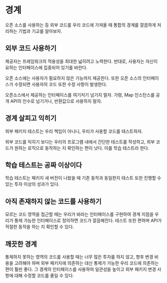 # 경계

오픈 소스를 사용하는 등 외부 코드를 우리 코드에 가져올 때
통합의 경계를 깔끔하게 처리하는 기법과 기교를 알아보자.

## 외부 코드 사용하기

제공자는 프레임워크의 적용성을 최대한 넓히려고 노력한다.
반대로, 사용자는 자신이 요하는 인터페이스에 집중되어 있기를 바란다.

오픈 소스에는 사용자가 필요하지 않은 기능까지 제공한다.
또한 오픈 소스의 인터페이스가 수정되면 사용자의 코드 또한 수정 사항이 발생한다.

오픈소스에서 제공하는 인터페이스를 여기저기 넘기지 말자.
가령, Map 인스턴스를 공개 API의 인수로 넘기거나, 반환값으로 사용하지 말자.

## 경계 살피고 익히기

외부 패키지 테스트는 우리 책임이 아니니, 우리가 사용할 코드를 테스트하자.

외부 코드를 익히기 보다는 우리의 프로그램 내에서 간단한 테스트를 작성하고,
외부 코드가 원하는 로직으로 동작하는 지 확인하는 편이 낫다. 이를 학습 테스트라 한다.

## 학습 테스트는 공짜 이상이다

학습 테스트는 패키지 새 버전이 나왔을 때 기존 동작과 동일한지
테스트 또한 진행할 수 있는 투자 이상의 성과가 있다.

## 아직 존재하지 않는 코드를 사용하기

모르는 코드 영역을 접근할 때는 우리가 바라는 인터페이스를 구현하여
경계 지점을 우리가 통제 가능한 인터페이스로 정의하면 코드가 깔끔해진다.
테스트 또한 편하며 API가 적절한 동작을 하는 지 확인할 수 있다.

## 깨끗한 경계

통제하지 못하는 영역의 코드를 사용할 때는 너무 많은 투자를 하지 않고,
향후 변경 비용을 고려해야 하며 외부 패키지에 의존하는 대신
통제가 가능한 우리 코드에 의존하는 편이 훨씬 좋다.
그 경계의 인터페이스를 사용하여 일관성을 높이고
외부 패키지 변경 사항에 대해 수정할 코드를 줄일 수 있다.
